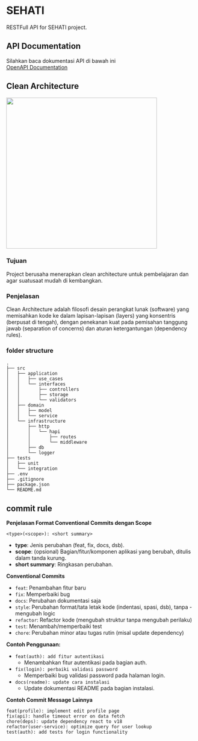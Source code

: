 # SEHATI
RESTFull API for SEHATI project.

## API Documentation
Silahkan baca dokumentasi API di bawah ini <br>
[OpenAPI Documentation](https://sehati-by-dbs-coding-camp.github.io/sehati-api/)

## Clean Architecture
<img src="https://blog.cleancoder.com/uncle-bob/images/2012-08-13-the-clean-architecture/CleanArchitecture.jpg" width="400">

### Tujuan
Project berusaha menerapkan clean architecture untuk pembelajaran dan agar suatusaat mudah di kembangkan.

### Penjelasan
Clean Architecture adalah filosofi desain perangkat lunak (software) yang memisahkan kode ke dalam lapisan-lapisan (layers) yang konsentris (berpusat di tengah), dengan penekanan kuat pada pemisahan tanggung jawab (separation of concerns) dan aturan ketergantungan (dependency rules).

### folder structure
```
.
├── src
│   ├── application
│   │   ├── use_cases
│   │   └── interfaces
│   │       ├── controllers
│   │       ├── storage
│   │       └── validators
│   ├── domain
│   │   ├── model
│   │   └── service
│   └── infrastructure
│       ├── http 
│       │   └── hapi
│       │       ├── routes
│       │       └── middleware
│       ├── db
│       └── logger
├── tests
│   ├── unit
│   └── integration
├── .env
├── .gitignore
├── package.json
└── README.md
```

## commit rule
**Penjelasan Format Conventional Commits dengan Scope**
```
<type>(<scope>): <short summary>
```
- **type**: Jenis perubahan (feat, fix, docs, dsb).
- **scope**: (opsional) Bagian/fitur/komponen aplikasi yang berubah, ditulis dalam tanda kurung.
- **short summary**: Ringkasan perubahan.

**Conventional Commits**
- `feat`: Penambahan fitur baru
- `fix`: Memperbaiki bug
- `docs`: Perubahan dokumentasi saja
- `style`: Perubahan format/tata letak kode (indentasi, spasi, dsb), tanpa - mengubah logic
- `refactor`: Refactor kode (mengubah struktur tanpa mengubah perilaku)
- `test`: Menambah/memperbaiki test
- `chore`: Perubahan minor atau tugas rutin (misal update dependency)

**Contoh Penggunaan:**
- `feat(auth): add fitur autentikasi`
  - Menambahkan fitur autentikasi pada bagian auth.
- `fix(login): perbaiki validasi password`
  - Memperbaiki bug validasi password pada halaman login.
- `docs(readme): update cara instalasi`
  - Update dokumentasi README pada bagian instalasi.

**Contoh Commit Message Lainnya**
```
feat(profile): implement edit profile page
fix(api): handle timeout error on data fetch
chore(deps): update dependency react to v18
refactor(user-service): optimize query for user lookup
test(auth): add tests for login functionality
```
